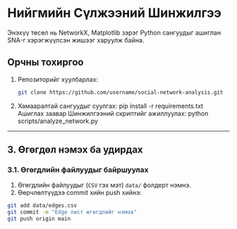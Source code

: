 # Нийгмийн Сүлжээний Шинжилгээ  
Энэхүү төсөл нь NetworkX, Matplotlib зэрэг Python сангуудыг ашиглан SNA-г хэрэгжүүлсэн жишээг харуулж байна.  

## Орчны тохиргоо  
1. Репозиторийг хуулбарлах:  
   ```bash
   git clone https://github.com/username/social-network-analysis.git
2. Хамааралтай сангуудыг суулгах:
pip install -r requirements.txt
Ашиглах заавар
Шинжилгээний скриптийг ажиллуулах:
python scripts/analyze_network.py
---
## 3. Өгөгдөл нэмэх ба удирдах  
### 3.1. Өгөгдлийн файлуудыг байршуулах  
1. Өгөгдлийн файлуудыг (`CSV` гэх мэт) `data/` фолдерт нэмнэ.  
2. Өөрчлөлтүүдээ commit хийн push хийнэ:  
```bash
git add data/edges.csv
git commit -m "Edge лист өгөгдлийг нэмэв"
git push origin main
